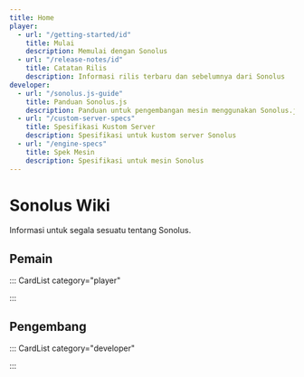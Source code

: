 ```yaml
---
title: Home
player:
  - url: "/getting-started/id"
    title: Mulai
    description: Memulai dengan Sonolus
  - url: "/release-notes/id"
    title: Catatan Rilis
    description: Informasi rilis terbaru dan sebelumnya dari Sonolus
developer:
  - url: "/sonolus.js-guide"
    title: Panduan Sonolus.js
    description: Panduan untuk pengembangan mesin menggunakan Sonolus.js
  - url: "/custom-server-specs"
    title: Spesifikasi Kustom Server
    description: Spesifikasi untuk kustom server Sonolus
  - url: "/engine-specs"
    title: Spek Mesin
    description: Spesifikasi untuk mesin Sonolus
---
```


# Sonolus Wiki

Informasi untuk segala sesuatu tentang Sonolus.

## Pemain

::: CardList category="player"

:::

## Pengembang

::: CardList category="developer"

:::
